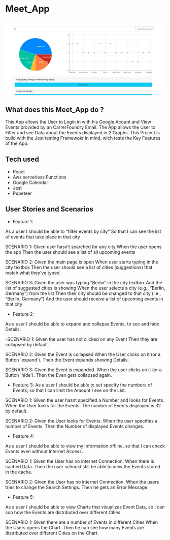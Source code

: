# Meet_App

<img src="public\img\Screenshot.jpg" alt="Screenshot" width="1200"/>

## What does this Meet_App do ?

This App allows the User to Login in with his Google Acount and View Events provided by an CarrerFoundry Email. 
The App allows the User to Filter and see Data about the Events displayed in 2 Graphs. This Project is build with the Jest testing Framewokr in mind, wich tests the Key Features of the App.

## Tech used
- React
- Aws serverless Functions
- Google Calendar
- Jest
- Pupeteer

## User Stories and Scenarios

- Feature 1:

As a user I should be able to “filter events by city”
So that I can see the list of events that take place in that city


SCENARIO 1: 
Given user hasn’t searched for any city
When the user opens the app
Then the user should see a list of all upcoming events

SCENARIO 2: 
Given the main page is open
When user starts typing in the city textbox
Then the user should see a list of cities (suggestions) that match what they’ve typed

SCENARIO 3: 
Given the user was typing “Berlin” in the city textbox
And the list of suggested cities is showing
When the user selects a city (e.g., “Berlin, Germany”) from the list
Then their city should be changed to that city (i.e., “Berlin, Germany”)
And the user should receive a list of upcoming events in that city



- Feature 2:

As a user I should be able to expand and collapse Events, to see and hide Details. 

-SCENARIO 1:
Given the user has not clicked on any Event
Then they are collapsed by default.

SCENARIO 2:
Given the Event is collapsed
When the User clicks on it (or a Button 'expand').
Then the Event expands showing Details.

SCENARIO 3:
Given the Event is expanded.
When the user clicks on it (or a Button 'hide'). 
Then the Even gets collapsed again. 

- Feature 3:
As a user I should be able to set specify  the numbers of Events, so that I can limit the Amount I see on the List. 

SCENARIO 1:
Given the user hasnt specified a Number and looks for Events.
When the User looks for the Events.
The number of Events displayed is 32 by default. 

SCENARIO 2:
Given the User looks for Events.
When the user specifies a number of Events.
Then the Number of displayed Events changes.


- Feature 4:

As a user  I should be able to view my information offline, so that I can check Events even without Internet Access. 

 SCENARIO 1:
Given the User has no internet Connection.
When there is cached Data.
Then the user schould still be able to view the Events stored in the cache.

SCENARIO 2:
Given the User has no internet Connection.
When the users tries to change the Search Settings.
Then he gets an Error Message.

- Feature 5:

As a user I should be able to view Charts that visualizes Event Data, so I can soo how the Events are distributed over different Cities

SCENARIO 1:
Given there are a number of Events in different Cities
When the Users opens the Chart. 
Then he can see how many Events are distributed over different Cities on the Chart.

